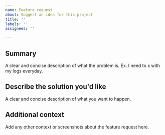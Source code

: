 ```yaml
---
name: Feature request
about: Suggest an idea for this project
title: ''
labels: ''
assignees: ''

---
```


## Summary
A clear and concise description of what the problem is. Ex. I need to x with my logs everyday.

## Describe the solution you'd like
A clear and concise description of what you want to happen.


## Additional context
Add any other context or screenshots about the feature request here.

